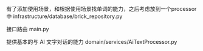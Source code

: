 
有了添加使用场景，和根据使用场景找单词的能力，之后考虑放到一个processor中
infrastructure/database/brick_repository.py 

接口路由
main.py

提供基本的与 AI 文字对话的能力
domain/services/AiTextProcessor.py